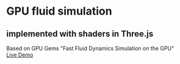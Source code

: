 # GPU fluid simulation 
## implemented with shaders in Three.js
Based on GPU Gems "Fast Fluid Dynamics Simulation on the GPU"  
[Live Demo](https://xmeatballx.github.io/threejs-fluid-simulation/)